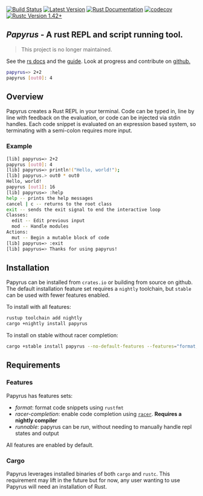 [![Build Status](https://github.com/kurtlawrence/papyrus/workflows/Rust%20Tests/badge.svg)](https://github.com/kurtlawrence/papyrus/actions)
[![Latest Version](https://img.shields.io/crates/v/papyrus.svg)](https://crates.io/crates/papyrus)
[![Rust Documentation](https://img.shields.io/badge/api-rustdoc-blue.svg)](https://docs.rs/papyrus)
[![codecov](https://codecov.io/gh/kurtlawrence/papyrus/branch/master/graph/badge.svg)](https://codecov.io/gh/kurtlawrence/papyrus)
[![Rustc Version 1.42+](https://img.shields.io/badge/rustc-1.42+-blue.svg)](https://blog.rust-lang.org/2020/03/12/Rust-1.42.html)

## _Papyrus_ - A rust REPL and script running tool.

> This project is no longer maintained.

See the [rs docs](https://docs.rs/papyrus/) and the
[guide](https://kurtlawrence.github.io/papyrus/).
Look at progress and contribute on [github.](https://github.com/kurtlawrence/papyrus)

```sh
papyrus=> 2+2
papyrus [out0]: 4
```

## Overview
Papyrus creates a Rust REPL in your terminal. Code can be typed in, line by line with feedback on
the evaluation, or code can be injected via stdin handles. 
Each code snippet is evaluated on an expression based system, so terminating with a semi-colon
requires more input.

### Example
```sh
[lib] papyrus=> 2+2
papyrus [out0]: 4
[lib] papyrus=> println!("Hello, world!");
[lib] papyrus.> out0 * out0
Hello, world!
papyrus [out1]: 16
[lib] papyrus=> :help
help -- prints the help messages
cancel | c -- returns to the root class
exit -- sends the exit signal to end the interactive loop
Classes:
  edit -- Edit previous input
  mod -- Handle modules
Actions:
  mut -- Begin a mutable block of code
[lib] papyrus=> :exit
[lib] papyrus=> Thanks for using papyrus!
```

## Installation
Papyrus can be installed from `crates.io` or building from source on github.
The default installation feature set requires a `nightly` toolchain, but `stable` can be used with
fewer features enabled.

To install with all features:
```sh
rustup toolchain add nightly
cargo +nightly install papyrus
```

To install on stable without racer completion:
```sh
cargo +stable install papyrus --no-default-features --features="format,runnable"
```

## Requirements

### Features
Papyrus has features sets:
- _format_: format code snippets using `rustfmt`
- _racer-completion_: enable code completion using [`racer`](https://github.com/racer-rust/racer).
    **Requires a nightly compiler**
- _runnable_: papyrus can be _run_, without needing to manually handle repl states and output

All features are enabled by default.

### Cargo
Papyrus leverages installed binaries of both `cargo` and `rustc`. This requirement may lift in the
future but for now, any user wanting to use Papyrus will need an installation of Rust.

